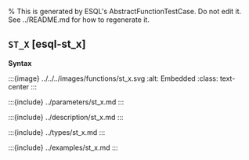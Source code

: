 % This is generated by ESQL's AbstractFunctionTestCase. Do not edit it. See ../README.md for how to regenerate it.

## `ST_X` [esql-st_x]

**Syntax**

:::{image} ../../../images/functions/st_x.svg
:alt: Embedded
:class: text-center
:::


:::{include} ../parameters/st_x.md
:::

:::{include} ../description/st_x.md
:::

:::{include} ../types/st_x.md
:::

:::{include} ../examples/st_x.md
:::
